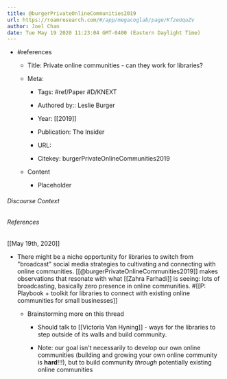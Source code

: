 ```yaml
---
title: @burgerPrivateOnlineCommunities2019
url: https://roamresearch.com/#/app/megacoglab/page/KfzeUquZv
author: Joel Chan
date: Tue May 19 2020 11:23:04 GMT-0400 (Eastern Daylight Time)
---
```


- #references

    - Title: Private online communities - can they work for libraries?

    - Meta:

        - Tags: #ref/Paper #D/KNEXT

        - Authored by::  Leslie Burger

        - Year: [[2019]]

        - Publication: The Insider

        - URL:

        - Citekey: burgerPrivateOnlineCommunities2019

    - Content

        - Placeholder

###### Discourse Context



###### References

[[May 19th, 2020]]

- There might be a niche opportunity for libraries to switch from "broadcast" social media strategies to cultivating and connecting with online communities. [[@burgerPrivateOnlineCommunities2019]] makes observations that resonate with what [[Zahra Farhadi]] is seeing: lots of broadcasting, basically zero presence in online communities. #[[P: Playbook + toolkit for libraries to connect with existing online communities for small businesses]]

    - Brainstorming more on this thread

        - Should talk to [[Victoria Van Hyning]] - ways for the libraries to step outside of its walls and build community.

        - Note: our goal isn't necessarily to develop our own online communities (building and growing your own online community is **hard**!!!), but to build community *through* potentially existing online communities
